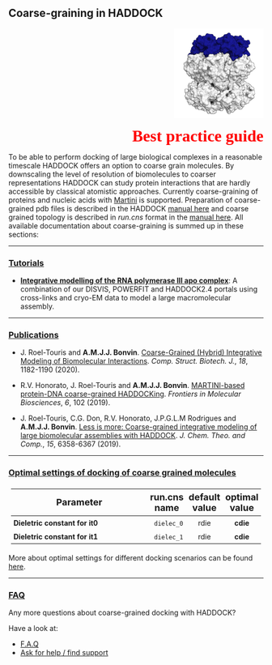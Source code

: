 ## Coarse-graining in HADDOCK

<p align="right">
  <img src="./bound_cg.png" />
</p>

<p style='text-align: right; font-family: "PT Sans"; font-weight: 600;'> <font  size="6" color="RED" >Best practice guide</font></p>

To be able to perform docking of large biological complexes in a reasonable timescale HADDOCK offers an option to coarse grain molecules.
By downscaling the level of resolution of biomolecules to coarser representations HADDOCK can study protein interactions that are hardly accessible by classical atomistic approaches.
Currently coarse-graining of proteins and nucleic acids  with [Martini](http://cgmartini.nl) is supported. 
Preparation of coarse-grained pdb files is described in the HADDOCK [manual here](/software/haddock2.4/pdb-cg/) and coarse grained topology is described  in *run.cns* format in the [manual here](/software/haddock2.4/run/#coarse-grained-topology-and-parameters-files).
All available documentation about coarse-graining is summed up in these sections:

<hr>

### [Tutorials](../tutorials.md)

* [**Integrative modelling of the RNA polymerase III apo complex**](/education/HADDOCK24/RNA-Pol-III): A combination of our DISVIS, POWERFIT and HADDOCK2.4 portals using cross-links and cryo-EM data to model a large macromolecular assembly.

<hr>

### [Publications](../publications.md)

* J. Roel-Touris and **A.M.J.J. Bonvin**. [Coarse-Grained (Hybrid) Integrative Modeling of Biomolecular Interactions](https://doi.org/10.1016/j.csbj.2020.05.002). _Comp. Struct. Biotech. J._, *18*, 1182-1190 (2020).

* R.V. Honorato, J. Roel-Touris and **A.M.J.J. Bonvin**. [MARTINI-based protein-DNA coarse-grained HADDOCKing](https://doi.org/10.3389/fmolb.2019.00102). _Frontiers in Molecular Biosciences_, *6*, 102 (2019).

* J. Roel-Touris, C.G. Don, R.V. Honorato, J.P.G.L.M Rodrigues and **A.M.J.J. Bonvin**. [Less is more: Coarse-grained integrative modeling of large biomolecular assemblies with HADDOCK](https://doi.org/10.1021/acs.jctc.9b00310). _J. Chem. Theo. and Comp._, *15*, 6358-6367 (2019).

<hr>

### [Optimal settings of docking of coarse grained molecules](https://wenmr.science.uu.nl/haddock2.4/settings#cg)


<style>
table, th, td {
    padding: 5px;
  table-layout: fixed ;
  width: 100% ;
}
</style>


|<font size="4">Parameter</font>|<font size="4">run.cns name</font>| <font size="4">default value</font>|<font size="4">optimal value</font> |
|-|:-:|:-:|:-:| 
|**Dieletric constant for it0** | <code> dielec_0</code> | rdie | **cdie** |  
|**Dieletric constant for it1** | <code> dielec_1</code> | rdie | **cdie**  |

More about optimal settings for different docking scenarios can be found [here](https://wenmr.science.uu.nl/haddock2.4/settings#optimal).

<hr>

### [FAQ](../faq.md)


Any more questions about coarse-grained docking with HADDOCK?

Have a look at:
- [F.A.Q](../faq.md)
- [Ask for help / find support](../info.md)

